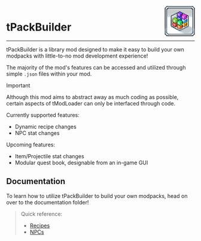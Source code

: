 <img src="icon.png" align="right" width="80" height="80" />

# tPackBuilder

---

tPackBuilder is a library mod designed to make it easy to build your own modpacks with little-to-no mod development experience!

The majority of the mod's features can be accessed and utilized through simple `.json` files within your mod.

> [!IMPORTANT]
> Although this mod aims to abstract away as much coding as possible, certain aspects of tModLoader can only be interfaced through code.

Currently supported features:
- Dynamic recipe changes
- NPC stat changes

Upcoming features:
- Item/Projectile stat changes
- Modular quest book, designable from an in-game GUI

## Documentation

To learn how to utilize tPackBuilder to build your own modpacks, head on over to the documentation folder!

> Quick reference:
> - [Recipes](https://github.com/bereft-souls/bereft-souls/blob/master/src/PackBuilder/docs/Recipes.md)
> - [NPCs](https://github.com/bereft-souls/bereft-souls/blob/master/src/PackBuilder/docs/NPCs.md)
